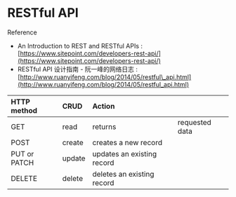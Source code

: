 # RESTful API

Reference

* An Introduction to REST and RESTful APIs : [https://www.sitepoint.com/developers-rest-api/](https://www.sitepoint.com/developers-rest-api/)
* RESTful API 设计指南 - 阮一峰的网络日志 : [http://www.ruanyifeng.com/blog/2014/05/restful\_api.html](http://www.ruanyifeng.com/blog/2014/05/restful_api.html)

| HTTP method | CRUD | Action |  |
| :--- | :--- | :--- | :--- |
| GET | read | returns | requested data |
| POST | create | creates a new record |  |
| PUT or PATCH | update | updates an existing record |  |
| DELETE | delete | deletes an existing record |  |

